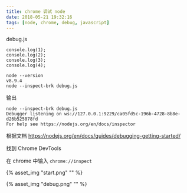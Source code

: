 ```yaml
---
title: chrome 调试 node
date: 2018-05-21 19:32:16
tags: [node, chrome, debug, javascript]
---
```


debug.js

```
console.log(1);
console.log(2);
console.log(3);
console.log(4);
```

<!--more-->

```
node --version
v8.9.4
node --inspect-brk debug.js
```

输出

```
node --inspect-brk debug.js
Debugger listening on ws://127.0.0.1:9229/ca05fd5c-196b-4728-8b8e-d26b525078fd
For help see https://nodejs.org/en/docs/inspector
```

根据文档 <https://nodejs.org/en/docs/guides/debugging-getting-started/>

找到 Chrome DevTools

在 chrome 中输入 `chrome://inspect`

{% asset_img "start.png" "" %}

{% asset_img "debug.png" "" %}






